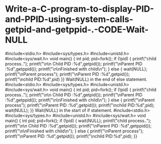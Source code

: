 # Write-a-C-program-to-display-PID-and-PPID-using-system-calls-getpid-and-getppid-.-CODE-Wait-NULL
#include<stdio.h>
#include<sys/types.h>
#include<unistd.h>
#include<sys/wait.h>
void main()
{
int pid;
pid=fork();
if (!pid)
{
printf("child process..");
printf("\n\n Child PID :%d",getpid());
printf("\nParent PID :%d",getppid());
printf("\n\nFinished with child\n");
}
else
{
wait(NULL);
printf("\nParent process");
printf("\nParent PID :%d",getpid());
printf("\nchild PID:%d",pid)
}}
Wait(NULL) in the end of else statement.
#include<stdio.h>
#include<sys/types.h>
#include<unistd.h>
#include<sys/wait.h>
void main()
{
int pid;
pid=fork();
if (!pid)
{
printf("child process..");
printf("\n\n Child PID :%d",getpid());
printf("\nParent PID :%d",getppid());
printf("\n\nFinished with child\n");
}
else
{
printf("\nParent process");
printf("\nParent PID :%d",getpid());
printf("\nchild PID:%d",pid);
wait(NULL);
}}
Wait(NULL) in the start of if statement.
#include<stdio.h>
#include<sys/types.h>
#include<unistd.h>
#include<sys/wait.h>
void main()
{
int pid;
pid=fork();
if (!pid)
{
wait(NULL);
printf("child process..");
printf("\n\n Child PID :%d",getpid());
printf("\nParent PID :%d",getppid());
printf("\n\nFinished with child\n");
}
else
{
printf("\nParent process");
printf("\nParent PID :%d",getpid());
printf("\nchild PID:%d",pid);
}}
